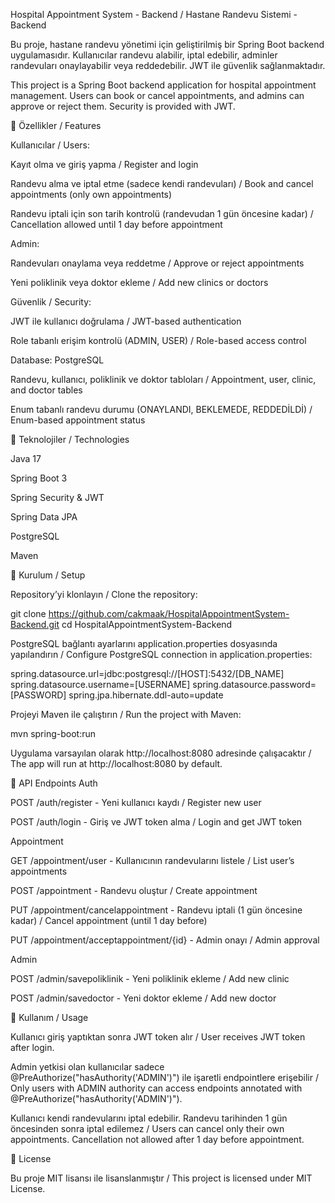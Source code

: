Hospital Appointment System - Backend / Hastane Randevu Sistemi - Backend

Bu proje, hastane randevu yönetimi için geliştirilmiş bir Spring Boot backend uygulamasıdır. Kullanıcılar randevu alabilir, iptal edebilir, adminler randevuları onaylayabilir veya reddedebilir. JWT ile güvenlik sağlanmaktadır.

This project is a Spring Boot backend application for hospital appointment management. Users can book or cancel appointments, and admins can approve or reject them. Security is provided with JWT.

🔹 Özellikler / Features

Kullanıcılar / Users:

Kayıt olma ve giriş yapma / Register and login

Randevu alma ve iptal etme (sadece kendi randevuları) / Book and cancel appointments (only own appointments)

Randevu iptali için son tarih kontrolü (randevudan 1 gün öncesine kadar) / Cancellation allowed until 1 day before appointment

Admin:

Randevuları onaylama veya reddetme / Approve or reject appointments

Yeni poliklinik veya doktor ekleme / Add new clinics or doctors

Güvenlik / Security:

JWT ile kullanıcı doğrulama / JWT-based authentication

Role tabanlı erişim kontrolü (ADMIN, USER) / Role-based access control

Database: PostgreSQL

Randevu, kullanıcı, poliklinik ve doktor tabloları / Appointment, user, clinic, and doctor tables

Enum tabanlı randevu durumu (ONAYLANDI, BEKLEMEDE, REDDEDİLDİ) / Enum-based appointment status

🔹 Teknolojiler / Technologies

Java 17

Spring Boot 3

Spring Security & JWT

Spring Data JPA

PostgreSQL

Maven

🔹 Kurulum / Setup

Repository’yi klonlayın / Clone the repository:

git clone https://github.com/cakmaak/HospitalAppointmentSystem-Backend.git
cd HospitalAppointmentSystem-Backend


PostgreSQL bağlantı ayarlarını application.properties dosyasında yapılandırın / Configure PostgreSQL connection in application.properties:

spring.datasource.url=jdbc:postgresql://[HOST]:5432/[DB_NAME]
spring.datasource.username=[USERNAME]
spring.datasource.password=[PASSWORD]
spring.jpa.hibernate.ddl-auto=update


Projeyi Maven ile çalıştırın / Run the project with Maven:

mvn spring-boot:run


Uygulama varsayılan olarak http://localhost:8080 adresinde çalışacaktır / The app will run at http://localhost:8080 by default.

🔹 API Endpoints
Auth

POST /auth/register - Yeni kullanıcı kaydı / Register new user

POST /auth/login - Giriş ve JWT token alma / Login and get JWT token

Appointment

GET /appointment/user - Kullanıcının randevularını listele / List user’s appointments

POST /appointment - Randevu oluştur / Create appointment

PUT /appointment/cancelappointment - Randevu iptali (1 gün öncesine kadar) / Cancel appointment (until 1 day before)

PUT /appointment/acceptappointment/{id} - Admin onayı / Admin approval

Admin

POST /admin/savepoliklinik - Yeni poliklinik ekleme / Add new clinic

POST /admin/savedoctor - Yeni doktor ekleme / Add new doctor

🔹 Kullanım / Usage

Kullanıcı giriş yaptıktan sonra JWT token alır / User receives JWT token after login.

Admin yetkisi olan kullanıcılar sadece @PreAuthorize("hasAuthority('ADMIN')") ile işaretli endpointlere erişebilir / Only users with ADMIN authority can access endpoints annotated with @PreAuthorize("hasAuthority('ADMIN')").

Kullanıcı kendi randevularını iptal edebilir. Randevu tarihinden 1 gün öncesinden sonra iptal edilemez / Users can cancel only their own appointments. Cancellation not allowed after 1 day before appointment.

🔹 License

Bu proje MIT lisansı ile lisanslanmıştır / This project is licensed under MIT License.
